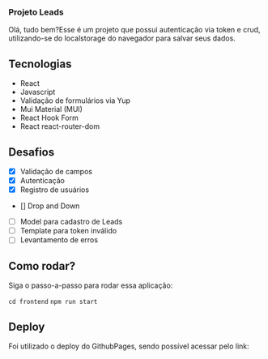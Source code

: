 ### Projeto Leads

Olá, tudo bem?Esse é um projeto que possui autenticação via token e crud, utilizando-se do localstorage do navegador para salvar seus dados.

## Tecnologias 
- React
- Javascript
- Validação de formulários via Yup
- Mui Material (MUI)
- React Hook Form
- React react-router-dom
  
## Desafios 

- [x] Validação de campos
- [x] Autenticação
- [x] Registro de usuários
- [] Drop and Down
- [ ] Model para cadastro de Leads
- [ ] Template para token inválido
- [ ] Levantamento de erros

## Como rodar?

Siga o passo-a-passo para rodar essa aplicação:

`cd frontend`
`npm run start`


## Deploy

Foi utilizado o deploy do GithubPages, sendo possível acessar pelo link: 